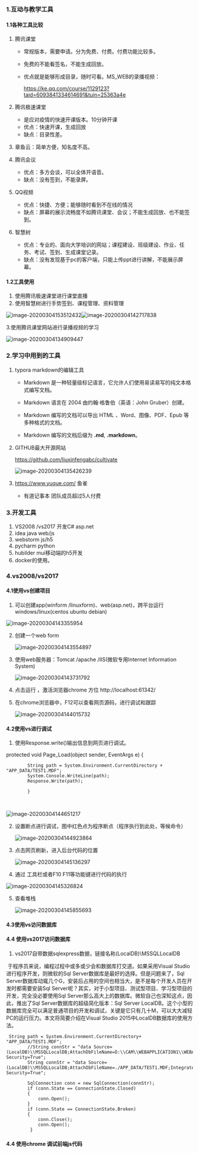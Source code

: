 ### 1.互动与教学工具

#### 1.1各种工具比较

1. 腾讯课堂

   - 常规版本，需要申请。分为免费、付费。付费功能比较多。

   - 免费的不能看签名，不能生成回放。

   - 优点就是能够形成目录，随时可看。MS_WEB的录播视频：

     https://ke.qq.com/course/1129123?taid=6093841334614691&tuin=25363a4e

     

2. 腾讯极速课堂

   - 是应对疫情的快速开课版本。10分钟开课
   - 优点：快速开课，生成回放
   - 缺点：目录性差。

3. 章鱼云：简单方便，知名度不高。

4. 腾讯会议

   - 优点：多方会谈，可以全体开语音。
   - 缺点：没有签到，不能录屏。

5. QQ视频

   - 优点：快捷、方便；能够随时看到不在线的情况
   - 缺点：屏幕的展示流畅度不如腾讯课堂、会议；不能生成回放、也不能签到。

6. 智慧树

   -  优点：专业的、面向大学培训的网站；课程建设、班级建设、作业、任务、考试、签到、生成课堂记录。
   - 缺点：没有发现基于pc的客户端，只能上传ppt进行讲解，不能展示屏幕。

#### 1.2工具使用

1. 使用腾讯极速课堂进行课堂直播
2. 使用智慧树进行手势签到、课程管理、资料管理

![image-20200304153512432](msweb学习.assets/image-20200304153512432.png)![image-20200304142717838](msweb学习.assets/image-20200304142717838.png)



3.使用腾讯课堂网站进行录播视频的学习

![image-20200304134909447](msweb学习.assets/image-20200304134909447.png)

### 2.学习中用到的工具

1. typora markdown的编辑工具

   - Markdown 是一种轻量级标记语言，它允许人们使用易读易写的纯文本格式编写文档。

   - Markdown 语言在 2004 由约翰·格鲁伯（英语：John Gruber）创建。

   - Markdown 编写的文档可以导出 HTML 、Word、图像、PDF、Epub 等多种格式的文档。

   - Markdown 编写的文档后缀为 **.md**, **.markdown**。

2. GITHUB最大开源网站

    https://github.com/liuxinfengabc/cultivate

   ![image-20200304135426239](msweb学习.assets/image-20200304135426239.png)

3. https://www.yuque.com/ 鱼雀

   -  有道记事本 团队成员超过5人付费

### 3.开发工具

1.   VS2008 /vs2017 开发C#  asp.net
2.  idea  java web/js
3.  webstorm  js/h5
4.  pycharm python
5.  hubilder  mui移动端的h5开发
6.  docker的使用。

### 4.vs2008/vs2017

#### 4.1使用vs创建项目



1. 可以创建app(winform /linuxform)、web(asp.net)，跨平台运行windows/linux(centos ubuntu debian)

   

![image-20200304143355954](msweb学习.assets/image-20200304143355954.png)

2. 创建一个web form

    

   ![image-20200304143554897](msweb学习.assets/image-20200304143554897.png)

3. 使用web服务器：Tomcat /apache /IIS(微软专用Internet Information System)

     ![image-20200304143731792](msweb学习.assets/image-20200304143731792.png)

4. 点击运行  ，激活浏览器chrome 方位 http://localhost:61342/

5. 在chrome浏览器中，F12可以查看网页源码，进行调试和跟踪

    ![image-20200304144015732](msweb学习.assets/image-20200304144015732.png)



#### 4.2使用vs进行调试



1. 使用Response.write()输出信息到网页进行调试。

 protected void Page_Load(object sender, EventArgs e)
        {


            String path = System.Environment.CurrentDirectory + "APP_DATA/TEST1.MDF";
            System.Console.WriteLine(path);
            Response.Write(path);
          
            }


​    

![image-20200304144651217](msweb学习.assets/image-20200304144651217.png)

2. 设置断点进行调试，图中红色点为程序断点（程序执行到此处，等候命令）

      

   ![image-20200304144923864](msweb学习.assets/image-20200304144923864.png)

3. 点击网页刷新，进入后台代码的位置

   ![image-20200304145136297](msweb学习.assets/image-20200304145136297.png)

4. 通过 工具栏或者F10 F11等功能键进行代码的执行

![image-20200304145326824](msweb学习.assets/image-20200304145326824.png)

5. 查看堆栈

   ![image-20200304145855693](msweb学习.assets/image-20200304145855693.png)



#### 4.3使用vs访问数据库







#### 4.4 使用vs2017访问数据库



1. vs2017自带数据sqlexpress数据，链接名称(LocalDB)\\MSSQLLocalDB

​	于程序员来说，编程过程中或多或少会和数据库打交道。如果采用Visual Studio进行程序开发，则微软的Sql Server数据库是最好的选择。但是问题来了，Sql Server数据库动辄几个G，安装后占用的空间也相当大，是不是每个开发人员在开发时都需要安装Sql Server呢？其实，对于小型项目、测试型项目、学习型项目的开发，完全没必要使用Sql Server那么高大上的数据库。微软自己也深知这点，因此，推出了Sql Server数据库的超级简化版本：Sql Server LocalDB。这个小型的数据库完全可以满足普通项目的开发和调试，关键是它只有几十M，可以大大减轻PC的运行压力。本文将简要介绍在Visual Studio 2015中LocalDB数据库的使用方法。

```
 String path = System.Environment.CurrentDirectory+ "APP_DATA/TEST1.MDF";
        //String connStr = "data Source=(LocalDB)\\MSSQLLocalDB;AttachDbFileName=D:\\CAM\\WEBAPPLICATION1\\WEBAPPLICATION1\\APP_DATA\\TEST1.MDF;Integrated Security=True";
        String connStr = "data Source=(LocalDB)\\MSSQLLocalDB;AttachDbFileName=./APP_DATA/TEST1.MDF;Integrated Security=True";
```




            SqlConnection conn = new SqlConnection(connStr);
            if (conn.State == ConnectionState.Closed)
            {
                conn.Open();
            }
            if (conn.State == ConnectionState.Broken)
            {
                conn.Close();
                conn.Open();  
             }

#### 4.4 使用chrome 调试前端js代码



